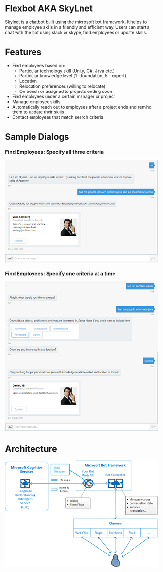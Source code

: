 # Flexbot AKA SkyLnet

Skylnet is a chatbot built using the microsoft bot framework. It helps to manage employee skills in a friendly and efficient way. Users can start a chat with the bot using slack or skype, find employees or update skills.

# Features

  - Find employees based on:
    - Particular technology skill (Unity, C#, Java etc.)
    - Particular knowledge level (1 - foundation, 5 - expert)
    - Location
    - Relocation preferences (willing to relocate)
    - On bench or assigned to projects ending soon
 - Find employees under a certain manager or project
 - Manage employee skills
 - Automatically reach out to employees after a project ends and remind them to update their skills
 - Contact employees that match search criteria

# Sample Dialogs

### Find Employees: Specify all three criteria

![Output sample](https://raw.githubusercontent.com/abhisheksisodia/FlexBot/master/images/findEmployees1.PNG)

### Find Employees: Specify one criteria at a time

![Output sample](https://raw.githubusercontent.com/abhisheksisodia/FlexBot/master/images/findEmployees2.PNG)

# Architecture

![Output sample](https://raw.githubusercontent.com/abhisheksisodia/FlexBot/master/images/Bot-Architecture.png)
